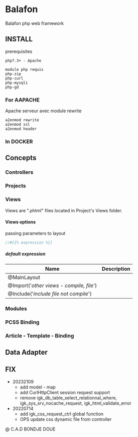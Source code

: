 # Balafon
Balafon php web framework
## INSTALL
prerequisites

```
php7.3+ - Apache

module php requis
php-zip
php-curl
php-mysqli
php-gd
```

### For AAPACHE
Apache serveur avec module rewrite
```
a2enmod rewrite
a2enmod ssl
a2enmod header
```

### In DOCKER 

## Concepts

### Controllers

### Projects
### Views

Views are ".phtml" files located in Project's Views folder. 

#### Views options

passing parameters to layout

```php
//#{{% expression %}}
```


##### default expression

| Name  | Description |
| ----- | ------------ |
| @MainLayout| |
| @Import('*other views - compile, file*')| |
| @Include('*include file not compile*') | |


### Modules

### PCSS Binding

### Article - Template - Binding


## Data Adapter

## FIX

- 20232109
    + add model - map
    + add CurlHttpClient session request support 
    + remove igk_db_table_select_relationnal_where, igk_sys_srv_nocache_request, igk_html_validate_error 
- 20220714
    + add igk_css_request_ctrl global function 
    + OPS update css dynamic file from controller


@ C.A.D BONDJE DOUE

